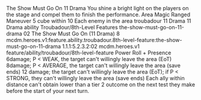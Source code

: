 <ability>
  <name>The Show Must Go On</name>
  <cost>11 Drama</cost>
  <flavor>You shine a bright light on the players on the stage and compel them to finish the performance.</flavor>
  <keywords>
    <keyword>Area</keyword>
    <keyword>Magic</keyword>
    <keyword>Ranged</keyword>
  </keywords>
  <type>Maneuver</type>
  <distance>5 cube within 10</distance>
  <target>Each enemy in the area</target>
  <metadata>
    <class>troubadour</class>
    <cost>11 Drama</cost>
    <cost_amount>11</cost_amount>
    <cost_resource>Drama</cost_resource>
    <feature_type>ability</feature_type>
    <file_dpath>Troubadour/8th-Level Features</file_dpath>
    <item_id>the-show-must-go-on-11-drama</item_id>
    <item_index>02</item_index>
    <item_name>The Show Must Go On (11 Drama)</item_name>
    <level>8</level>
    <scc>mcdm.heroes.v1:feature.ability.troubadour.8th-level-feature:the-show-must-go-on-11-drama</scc>
    <scdc>1.1.1:5.2.3.2:02</scdc>
    <source>mcdm.heroes.v1</source>
    <type>feature/ability/troubadour/8th-level-feature</type>
  </metadata>
  <effects>
    <effect type="roll">
      <roll>Power Roll + Presence</roll>
      <t1>6damage; P &lt; WEAK, the target can&apos;t willingly leave the area (EoT)</t1>
      <t2>8damage; P &lt; AVERAGE, the target can&apos;t willingly leave the area (save ends)</t2>
      <t3>12 damage; the target can&apos;t willingly leave the area (EoT); if P &lt; STRONG, they can&apos;t willingly leave the area (save ends)</t3>
    </effect>
    <effect type="mundane">Each ally within distance can&apos;t obtain lower than a tier 2 outcome on the next test they make before the start of your next turn.</effect>
  </effects>
</ability>
